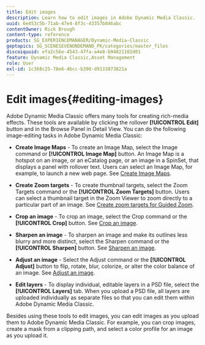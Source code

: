 ```yaml
---
title: Edit images
description: Learn how to edit images in Adobe Dynamic Media Classic.
uuid: 6e453c5b-71ab-47e4-8f3c-43357b846abc
contentOwner: Rick Brough
content-type: reference
products: SG_EXPERIENCEMANAGER/Dynamic-Media-Classic
geptopics: SG_SCENESEVENONDEMAND_PK/categories/master_files
discoiquuid: efa2c56e-4543-47fa-a4e8-b94021102d01
feature: Dynamic Media Classic,Asset Management
role: User
exl-id: 1c368c25-78e6-4bcc-b390-d9133073821a
---
```

# Edit images{#editing-images}

Adobe Dynamic Media Classic offers many tools for creating rich-media effects. These tools are available by clicking the rollover **[!UICONTROL Edit]** button and in the Browse Panel in Detail View. You can do the following image-editing tasks in Adobe Dynamic Media Classic:

* **Create Image Maps** - To create an Image Map, select the Image command or **[!UICONTROL Image Map]** button. An Image Map is a hotspot on an image, or an eCatalog page, or an image in a SpinSet, that displays a panel with rollover text. Users can select an Image Map, for example, to launch a new web page. See [Create Image Maps](/help/creating-image-maps.md).

* **Create Zoom targets** - To create thumbnail targets, select the Zoom Targets command or the **[!UICONTROL Zoom Targets]** button. Users can select a thumbnail target in the Zoom Viewer to zoom directly to a particular part of an image. See [Create zoom targets for Guided Zoom](/help/creating-zoom-targets-guided-zoom.md).

* **Crop an image** - To crop an image, select the Crop command or the **[!UICONTROL Crop]** button. See [Crop an image](/help/cropping-image.md).

* **Sharpen an image** - To sharpen an image and make its outlines less blurry and more distinct, select the Sharpen command or the **[!UICONTROL Sharpen]** button. See [Sharpen an image](/help/sharpening-image.md).

* **Adjust an image** - Select the Adjust command or the **[!UICONTROL Adjust]** button to flip, rotate, blur, colorize, or alter the color balance of an image. See [Adjust an image](/help/adjusting-image.md).

* **Edit layers** - To display individual, editable layers in a PSD file, select the **[!UICONTROL Layers]** tab. When you upload a PSD file, all layers are uploaded individually as separate files so that you can edit them within Adobe Dynamic Media Classic.

Besides using these tools to edit images, you can edit images as you upload them to Adobe Dynamic Media Classic. For example, you can crop images, create a mask from a clipping path, and select a color profile for an image as you upload it.
